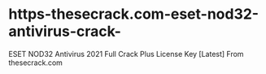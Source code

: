 # https-thesecrack.com-eset-nod32-antivirus-crack-
ESET NOD32 Antivirus 2021 Full Crack Plus License Key [Latest] From thesecrack.com
